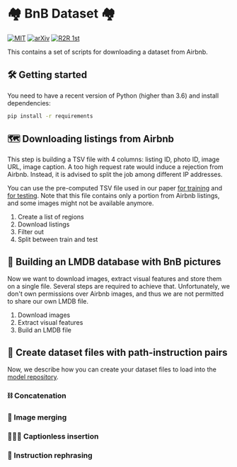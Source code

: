 # :houses: BnB Dataset :houses:

[![MIT](https://img.shields.io/github/license/airbert-vln/bnb-dataset)](./LICENSE.md)
[![arXiv](https://img.shields.io/badge/arXiv-<INDEX>-green.svg)](https://arxiv.org/abs/<INDEX>)
[![R2R 1st](https://img.shields.io/badge/R2R-🥇-green.svg)](https://eval.ai/web/challenges/challenge-page/97/leaderboard/270)

This contains a set of scripts for downloading a dataset from Airbnb.


## :hammer_and_wrench: Getting started

You need to have a recent version of Python (higher than 3.6) and install dependencies:

```bash
pip install -r requirements
```


## :world_map: Downloading listings from Airbnb

This step is building a TSV file with 4 columns: listing ID, photo ID, image URL, image caption.
A too high request rate would induce a rejection from Airbnb. Instead, it is advised to split the job among different IP addresses.

You can use the pre-computed TSV file used in our paper [for training](./data/bnb-train.tsv) and [for testing](./data/bnb-test.tsv). 
Note that this file contains only a portion from Airbnb listings, and some images might not be available anymore.

1. Create a list of regions
2. Download listings
3. Filter out 
4. Split between train and test


## :minidisc: Building an LMDB database with BnB pictures

Now we want to download images, extract visual features and store them on a single file. Several steps are required to achieve that. Unfortunately, we don't own permissions over Airbnb images, and thus we are not permitted to share our own LMDB file.

1. Download images
2. Extract visual features
3. Build an LMDB file


## :link: Create dataset files with path-instruction pairs

Now, we describe how you can create your dataset files to load into the [model repository](https://github.com/airbert-vln/airbert/).

### :chains: Concatenation


### :busts_in_silhouette: Image merging

### 👨‍👩‍👧 Captionless insertion

### 👣 Instruction rephrasing

